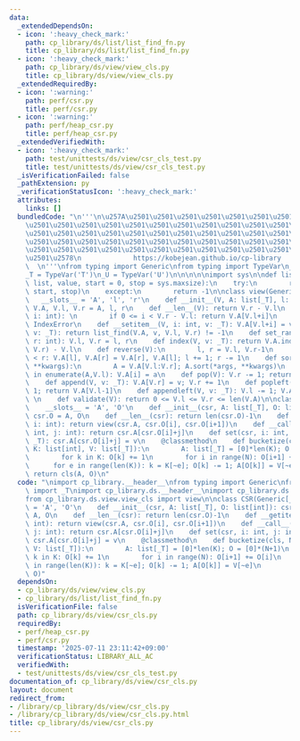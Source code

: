 ```yaml
---
data:
  _extendedDependsOn:
  - icon: ':heavy_check_mark:'
    path: cp_library/ds/list/list_find_fn.py
    title: cp_library/ds/list/list_find_fn.py
  - icon: ':heavy_check_mark:'
    path: cp_library/ds/view/view_cls.py
    title: cp_library/ds/view/view_cls.py
  _extendedRequiredBy:
  - icon: ':warning:'
    path: perf/csr.py
    title: perf/csr.py
  - icon: ':warning:'
    path: perf/heap_csr.py
    title: perf/heap_csr.py
  _extendedVerifiedWith:
  - icon: ':heavy_check_mark:'
    path: test/unittests/ds/view/csr_cls_test.py
    title: test/unittests/ds/view/csr_cls_test.py
  _isVerificationFailed: false
  _pathExtension: py
  _verificationStatusIcon: ':heavy_check_mark:'
  attributes:
    links: []
  bundledCode: "\n'''\n\u257A\u2501\u2501\u2501\u2501\u2501\u2501\u2501\u2501\u2501\
    \u2501\u2501\u2501\u2501\u2501\u2501\u2501\u2501\u2501\u2501\u2501\u2501\u2501\
    \u2501\u2501\u2501\u2501\u2501\u2501\u2501\u2501\u2501\u2501\u2501\u2501\u2501\
    \u2501\u2501\u2501\u2501\u2501\u2501\u2501\u2501\u2501\u2501\u2501\u2501\u2501\
    \u2501\u2501\u2501\u2501\u2501\u2501\u2501\u2501\u2501\u2501\u2501\u2501\u2501\
    \u2501\u2578\n             https://kobejean.github.io/cp-library             \
    \  \n'''\nfrom typing import Generic\nfrom typing import TypeVar\n_S = TypeVar('S')\n\
    _T = TypeVar('T')\n_U = TypeVar('U')\n\n\n\n\nimport sys\n\ndef list_find(lst:\
    \ list, value, start = 0, stop = sys.maxsize):\n    try:\n        return lst.index(value,\
    \ start, stop)\n    except:\n        return -1\n\nclass view(Generic[_T]):\n \
    \   __slots__ = 'A', 'l', 'r'\n    def __init__(V, A: list[_T], l: int, r: int):\
    \ V.A, V.l, V.r = A, l, r\n    def __len__(V): return V.r - V.l\n    def __getitem__(V,\
    \ i: int): \n        if 0 <= i < V.r - V.l: return V.A[V.l+i]\n        else: raise\
    \ IndexError\n    def __setitem__(V, i: int, v: _T): V.A[V.l+i] = v\n    def __contains__(V,\
    \ v: _T): return list_find(V.A, v, V.l, V.r) != -1\n    def set_range(V, l: int,\
    \ r: int): V.l, V.r = l, r\n    def index(V, v: _T): return V.A.index(v, V.l,\
    \ V.r) - V.l\n    def reverse(V):\n        l, r = V.l, V.r-1\n        while l\
    \ < r: V.A[l], V.A[r] = V.A[r], V.A[l]; l += 1; r -= 1\n    def sort(V, /, *args,\
    \ **kwargs):\n        A = V.A[V.l:V.r]; A.sort(*args, **kwargs)\n        for i,a\
    \ in enumerate(A,V.l): V.A[i] = a\n    def pop(V): V.r -= 1; return V.A[V.r]\n\
    \    def append(V, v: _T): V.A[V.r] = v; V.r += 1\n    def popleft(V): V.l +=\
    \ 1; return V.A[V.l-1]\n    def appendleft(V, v: _T): V.l -= 1; V.A[V.l] = v;\
    \ \n    def validate(V): return 0 <= V.l <= V.r <= len(V.A)\n\nclass CSR(Generic[_T]):\n\
    \    __slots__ = 'A', 'O'\n    def __init__(csr, A: list[_T], O: list[int]): csr.A,\
    \ csr.O = A, O\n    def __len__(csr): return len(csr.O)-1\n    def __getitem__(csr,\
    \ i: int): return view(csr.A, csr.O[i], csr.O[i+1])\n    def __call__(csr, i:\
    \ int, j: int): return csr.A[csr.O[i]+j]\n    def set(csr, i: int, j: int, v:\
    \ _T): csr.A[csr.O[i]+j] = v\n    @classmethod\n    def bucketize(cls, N: int,\
    \ K: list[int], V: list[_T]):\n        A: list[_T] = [0]*len(K); O = [0]*(N+1)\n\
    \        for k in K: O[k] += 1\n        for i in range(N): O[i+1] += O[i]\n  \
    \      for e in range(len(K)): k = K[~e]; O[k] -= 1; A[O[k]] = V[~e]\n       \
    \ return cls(A, O)\n"
  code: "\nimport cp_library.__header__\nfrom typing import Generic\nfrom cp_library.misc.typing\
    \ import _T\nimport cp_library.ds.__header__\nimport cp_library.ds.view.__header__\n\
    from cp_library.ds.view.view_cls import view\n\nclass CSR(Generic[_T]):\n    __slots__\
    \ = 'A', 'O'\n    def __init__(csr, A: list[_T], O: list[int]): csr.A, csr.O =\
    \ A, O\n    def __len__(csr): return len(csr.O)-1\n    def __getitem__(csr, i:\
    \ int): return view(csr.A, csr.O[i], csr.O[i+1])\n    def __call__(csr, i: int,\
    \ j: int): return csr.A[csr.O[i]+j]\n    def set(csr, i: int, j: int, v: _T):\
    \ csr.A[csr.O[i]+j] = v\n    @classmethod\n    def bucketize(cls, N: int, K: list[int],\
    \ V: list[_T]):\n        A: list[_T] = [0]*len(K); O = [0]*(N+1)\n        for\
    \ k in K: O[k] += 1\n        for i in range(N): O[i+1] += O[i]\n        for e\
    \ in range(len(K)): k = K[~e]; O[k] -= 1; A[O[k]] = V[~e]\n        return cls(A,\
    \ O)"
  dependsOn:
  - cp_library/ds/view/view_cls.py
  - cp_library/ds/list/list_find_fn.py
  isVerificationFile: false
  path: cp_library/ds/view/csr_cls.py
  requiredBy:
  - perf/heap_csr.py
  - perf/csr.py
  timestamp: '2025-07-11 23:11:42+09:00'
  verificationStatus: LIBRARY_ALL_AC
  verifiedWith:
  - test/unittests/ds/view/csr_cls_test.py
documentation_of: cp_library/ds/view/csr_cls.py
layout: document
redirect_from:
- /library/cp_library/ds/view/csr_cls.py
- /library/cp_library/ds/view/csr_cls.py.html
title: cp_library/ds/view/csr_cls.py
---
```

